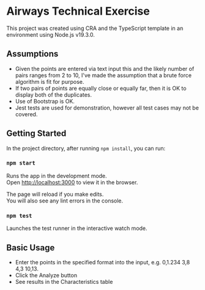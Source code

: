 # Airways Technical Exercise

This project was created using CRA and the TypeScript template in an environment using Node.js v19.3.0.

## Assumptions

- Given the points are entered via text input this and the likely number of pairs ranges from 2 to 10, I've made the assumption that a brute force algorithm is fit for purpose.
- If two pairs of points are equally close or equally far, then it is OK to display both of the duplicates.
- Use of Bootstrap is OK.
- Jest tests are used for demonstration, however all test cases may not be covered.

## Getting Started

In the project directory, after running <code>npm install</code>, you can run:

### `npm start`

Runs the app in the development mode.\
Open [http://localhost:3000](http://localhost:3000) to view it in the browser.

The page will reload if you make edits.\
You will also see any lint errors in the console.

### `npm test`

Launches the test runner in the interactive watch mode.

## Basic Usage

- Enter the points in the specified format into the input, e.g. 0,1.234 3,8 4,3 10,13.
- Click the Analyze button
- See results in the Characteristics table
